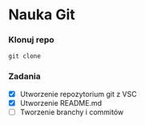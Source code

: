 # Nauka Git

### Klonuj repo
```
git clone
```

### Zadania
- [x] Utworzenie repozytorium git z VSC
- [x] Utworzenie README.md
- [ ] Tworzenie branchy i commitów
